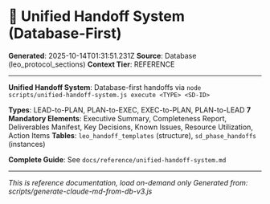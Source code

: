 # 🔄 Unified Handoff System (Database-First)

**Generated**: 2025-10-14T01:31:51.231Z
**Source**: Database (leo_protocol_sections)
**Context Tier**: REFERENCE

---

**Unified Handoff System**: Database-first handoffs via `node scripts/unified-handoff-system.js execute <TYPE> <SD-ID>`

**Types**: LEAD-to-PLAN, PLAN-to-EXEC, EXEC-to-PLAN, PLAN-to-LEAD
**7 Mandatory Elements**: Executive Summary, Completeness Report, Deliverables Manifest, Key Decisions, Known Issues, Resource Utilization, Action Items
**Tables**: `leo_handoff_templates` (structure), `sd_phase_handoffs` (instances)

**Complete Guide**: See `docs/reference/unified-handoff-system.md`

---

*This is reference documentation, load on-demand only*
*Generated from: scripts/generate-claude-md-from-db-v3.js*
